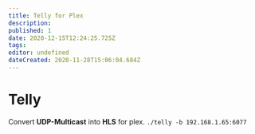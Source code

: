```yaml
---
title: Telly for Plex
description: 
published: 1
date: 2020-12-15T12:24:25.725Z
tags: 
editor: undefined
dateCreated: 2020-11-28T15:06:04.684Z
---
```


# Telly
Convert **UDP-Multicast** into **HLS** for plex.
`./telly -b 192.168.1.65:6077`